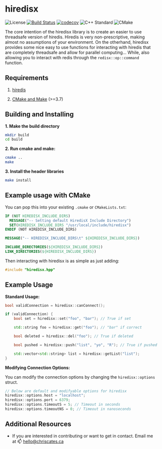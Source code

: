 # hiredisx

![License](https://img.shields.io/badge/license-MIT-blue.svg)
[![Build Status](https://travis-ci.org/ChrisCates/hiredisx.svg?branch=master)](https://travis-ci.org/ChrisCates/hiredisx)
[![codecov](https://codecov.io/gh/ChrisCates/hiredisx/branch/master/graph/badge.svg)](https://codecov.io/gh/ChrisCates/hiredisx)
![C++ Standard](https://img.shields.io/badge/cmake%20standard-C++%2011-blue.svg)
![CMake](https://img.shields.io/badge/cmake%20version-3.7-blue.svg)

The core intention of the hiredisx library is to create an easier to use threadsafe version of hiredis. Hiredis is very non-prescriptive, making almost no assumptions of your environment. On the otherhand, hiredisx provides some nice easy to use functions for interacting with hiredis that are completely threadsafe and allow for parallel computing... While, also allowing you to interact with redis through the `redisx::op::command` function.

## Requirements

1. [hiredis](https://github.com/redis/hiredis)

2. [CMake and Make](https://cmake.org/) (>=3.7)

## Building and Installing

**1. Make the build directory**

```bash
mkdir build
cd build
```

**2. Run cmake and make:**

```bash
cmake ..
make
```

**3. Install the header libraries**

```bash
make install
```

## Example usage with CMake

You can pop this into your existing `.cmake` or `CMakeLists.txt`:

```cmake
IF (NOT HIREDISX_INCLUDE_DIRS)
  MESSAGE("-- Setting default HiredisX Include Directory")
  SET(HIREDISX_INCLUDE_DIRS "/usr/local/include/hiredisx")
ENDIF (NOT HIREDISX_INCLUDE_DIRS)

MESSAGE("-- HIREDISX_INCLUDE_DIRS\t" ${HIREDISX_INCLUDE_DIRS})

INCLUDE_DIRECTORIES(${HIREDISX_INCLUDE_DIRS})
LINK_DIRECTORIES(${HIREDISX_INCLUDE_DIRS})
```

Then interacting with hiredisx is as simple as just adding:

```c++
#include "hiredisx.hpp"
```

## Example Usage

**Standard Usage:**

```c++
bool validConnection = hiredisx::canConnect();

if (validConnection) {
    bool set = hiredisx::set("foo", "bar"); // True if set

    std::string foo = hiredisx::get("foo"); // "bar" if correct

    bool deleted = hiredisx::del("foo"); // True if deleted

    bool pushed = hiredisx::push("list", "yo", "R"); // True if pushed to list. Note that "R" means Right append, "L" means Left append.

    std::vector<std::string> list = hiredisx::getList("list");
}
```

**Modifying Connection Options:**

You can modify the connection options by changing the `hiredisx::options` struct.

```c++
// Below are default and modifyable options for hiredisx
hiredisx::options.host = "localhost";
hiredisx::options.port = 6379;
hiredisx::options.timeoutS = 5; // Timeout in seconds
hiredisx::options.timeoutNS = 0; // Timeout in nanoseconds
```

## Additional Resources

- If you are interested in contributing or want to get in contact. Email me at :mailbox: hello@chriscates.ca
